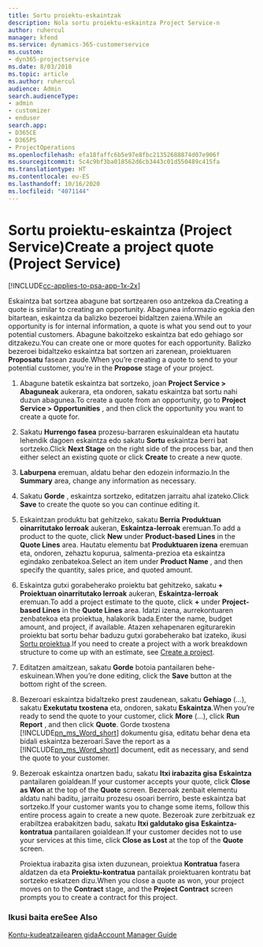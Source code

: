 ```yaml
---
title: Sortu proiektu-eskaintzak
description: Nola sortu proiektu-eskaintza Project Service-n
author: ruhercul
manager: kfend
ms.service: dynamics-365-customerservice
ms.custom:
- dyn365-projectservice
ms.date: 8/03/2018
ms.topic: article
ms.author: ruhercul
audience: Admin
search.audienceType:
- admin
- customizer
- enduser
search.app:
- D365CE
- D365PS
- ProjectOperations
ms.openlocfilehash: efa18faffc6b5e97e8fbc21352688874d07e906f
ms.sourcegitcommit: 5c4c9bf3ba018562d6cb3443c01d550489c415fa
ms.translationtype: HT
ms.contentlocale: eu-ES
ms.lasthandoff: 10/16/2020
ms.locfileid: "4071144"
---
```

# <a name="create-a-project-quote-project-service"></a><span data-ttu-id="10311-103">Sortu proiektu-eskaintza (Project Service)</span><span class="sxs-lookup"><span data-stu-id="10311-103">Create a project quote (Project Service)</span></span>

[!INCLUDE[cc-applies-to-psa-app-1x-2x](../includes/cc-applies-to-psa-app-1x-2x.md)]

<span data-ttu-id="10311-104">Eskaintza bat sortzea abagune bat sortzearen oso antzekoa da.</span><span class="sxs-lookup"><span data-stu-id="10311-104">Creating a quote is similar to creating an opportunity.</span></span> <span data-ttu-id="10311-105">Abagunea informazio egokia den bitartean, eskaintza da balizko bezeroei bidaltzen zaiena.</span><span class="sxs-lookup"><span data-stu-id="10311-105">While an opportunity is for internal information, a quote is what you send out to your potential customers.</span></span> <span data-ttu-id="10311-106">Abagune bakoitzeko eskaintza bat edo gehiago sor ditzakezu.</span><span class="sxs-lookup"><span data-stu-id="10311-106">You can create one or more quotes for each opportunity.</span></span> <span data-ttu-id="10311-107">Balizko bezeroei bidaltzeko eskaintza bat sortzen ari zarenean, proiektuaren **Proposatu** fasean zaude.</span><span class="sxs-lookup"><span data-stu-id="10311-107">When you’re creating a quote to send to your potential customer, you’re in the **Propose** stage of your project.</span></span>  
  
1. <span data-ttu-id="10311-108">Abagune batetik eskaintza bat sortzeko, joan **Project Service > Abaguneak** aukerara, eta ondoren, sakatu eskaintza bat sortu nahi duzun abagunea.</span><span class="sxs-lookup"><span data-stu-id="10311-108">To create a quote from an opportunity, go to **Project Service > Opportunities** , and then click the opportunity you want to create a quote for.</span></span>  
  
2. <span data-ttu-id="10311-109">Sakatu **Hurrengo fasea** prozesu-barraren eskuinaldean eta hautatu lehendik dagoen eskaintza edo sakatu **Sortu** eskaintza berri bat sortzeko.</span><span class="sxs-lookup"><span data-stu-id="10311-109">Click **Next Stage** on the right side of the process bar, and then either select an existing quote or click **Create** to create a new quote.</span></span>  
  
3. <span data-ttu-id="10311-110">**Laburpena** eremuan, aldatu behar den edozein informazio.</span><span class="sxs-lookup"><span data-stu-id="10311-110">In the **Summary** area, change any information as necessary.</span></span>  
  
4. <span data-ttu-id="10311-111">Sakatu **Gorde** , eskaintza sortzeko, editatzen jarraitu ahal izateko.</span><span class="sxs-lookup"><span data-stu-id="10311-111">Click **Save** to create the quote so you can continue editing it.</span></span>  
  
5. <span data-ttu-id="10311-112">Eskaintzan produktu bat gehitzeko, sakatu **Berria** **Produktuan oinarritutako lerroak** aukeran, **Eskaintza-lerroak** eremuan.</span><span class="sxs-lookup"><span data-stu-id="10311-112">To add a product to the quote, click **New** under **Product-based Lines** in the **Quote Lines** area.</span></span> <span data-ttu-id="10311-113">Hautatu elementu bat **Produktuaren izena** eremuan eta, ondoren, zehaztu kopurua, salmenta-prezioa eta eskaintza egindako zenbatekoa.</span><span class="sxs-lookup"><span data-stu-id="10311-113">Select an item under **Product Name** , and then specify the quantity, sales price, and quoted amount.</span></span>  
  
6. <span data-ttu-id="10311-114">Eskaintza gutxi gorabeherako proiektu bat gehitzeko, sakatu **+** **Proiektuan oinarritutako lerroak** aukeran, **Eskaintza-lerroak** eremuan.</span><span class="sxs-lookup"><span data-stu-id="10311-114">To add a project estimate to the quote, click **+** under **Project-based Lines** in the **Quote Lines** area.</span></span> <span data-ttu-id="10311-115">Idatzi izena, aurrekontuaren zenbatekoa eta proiektua, halakorik bada.</span><span class="sxs-lookup"><span data-stu-id="10311-115">Enter the name, budget amount, and project, if available.</span></span> <span data-ttu-id="10311-116">Atazen xehapenaren egiturarekin proiektu bat sortu behar baduzu gutxi gorabeherako bat izateko, ikusi [Sortu proiektua](../psa/create-project.md).</span><span class="sxs-lookup"><span data-stu-id="10311-116">If you need to create a project with a work breakdown structure to come up with an estimate, see [Create a project](../psa/create-project.md).</span></span>  
  
7. <span data-ttu-id="10311-117">Editatzen amaitzean, sakatu **Gorde** botoia pantailaren behe-eskuinean.</span><span class="sxs-lookup"><span data-stu-id="10311-117">When you’re done editing, click the **Save** button at the bottom right of the screen.</span></span>  
  
8. <span data-ttu-id="10311-118">Bezeroari eskaintza bidaltzeko prest zaudenean, sakatu **Gehiago** (...), sakatu **Exekutatu txostena** eta, ondoren, sakatu **Eskaintza**.</span><span class="sxs-lookup"><span data-stu-id="10311-118">When you’re ready to send the quote to your customer, click **More** (…), click **Run Report** , and then click **Quote**.</span></span> <span data-ttu-id="10311-119">Gorde txostena [!INCLUDE[pn_ms_Word_short](../includes/pn-ms-word-short.md)] dokumentu gisa, editatu behar dena eta bidali eskaintza bezeroari.</span><span class="sxs-lookup"><span data-stu-id="10311-119">Save the report as a [!INCLUDE[pn_ms_Word_short](../includes/pn-ms-word-short.md)] document, edit as necessary, and send the quote to your customer.</span></span>  
  
9. <span data-ttu-id="10311-120">Bezeroak eskaintza onartzen badu, sakatu **Itxi irabazita gisa** **Eskaintza** pantailaren goialdean.</span><span class="sxs-lookup"><span data-stu-id="10311-120">If your customer accepts your quote, click **Close as Won** at the top of the **Quote** screen.</span></span> <span data-ttu-id="10311-121">Bezeroak zenbait elementu aldatu nahi baditu, jarraitu prozesu osoari berriro, beste eskaintza bat sortzeko.</span><span class="sxs-lookup"><span data-stu-id="10311-121">If your customer wants you to change some items, follow this entire process again to create a new quote.</span></span> <span data-ttu-id="10311-122">Bezeroak zure zerbitzuak ez erabiltzea erabakitzen badu, sakatu **Itxi galdutako gisa** **Eskaintza-kontratua** pantailaren goialdean.</span><span class="sxs-lookup"><span data-stu-id="10311-122">If your customer decides not to use your services at this time, click **Close as Lost** at the top of the **Quote** screen.</span></span>  
  
   <span data-ttu-id="10311-123">Proiektua irabazita gisa ixten duzunean, proiektua **Kontratua** fasera aldatzen da eta **Proiektu-kontratua** pantailak proiektuaren kontratu bat sortzeko eskatzen dizu.</span><span class="sxs-lookup"><span data-stu-id="10311-123">When you close a quote as won, your project moves on to the **Contract** stage, and the **Project Contract** screen prompts you to create a contract for this project.</span></span>  
  
### <a name="see-also"></a><span data-ttu-id="10311-124">Ikusi baita ere</span><span class="sxs-lookup"><span data-stu-id="10311-124">See Also</span></span>  
 [<span data-ttu-id="10311-125">Kontu-kudeatzailearen gida</span><span class="sxs-lookup"><span data-stu-id="10311-125">Account Manager Guide</span></span>](../psa/account-manager-guide.md)
